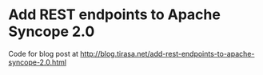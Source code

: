 # Add REST endpoints to Apache Syncope 2.0

Code for blog post at http://blog.tirasa.net/add-rest-endpoints-to-apache-syncope-2.0.html
